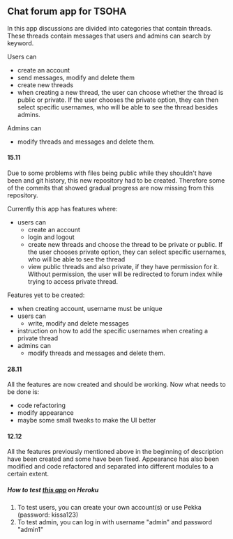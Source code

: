 
## Chat forum app for TSOHA

In this app discussions are divided into categories that contain threads. These threads contain messages that users and admins can search by keyword.  

Users can 
-  create an account
-  send messages, modify and delete them
-  create new threads
  - when creating a new thread, the user can choose whether the thread is public or private. If the user chooses the private option, they can then select specific usernames, who will be able to see the thread besides admins. 

Admins can 
- modify threads and messages and delete them.


#### 15.11 
Due to some problems with files being public while they shouldn't have been and git history, this new repository had to be created. Therefore some of the commits that showed gradual progress are now missing from this repository.

Currently this app has features where:
- users can
  - create an account
  - login and logout
  - create new threads and choose the thread to be private or public. If the user chooses private option, they can select specific usernames, who will be able to see the thread
  - view public threads and also private, if they have permission for it. Without permission, the user will be redirected to forum index while trying to access private thread.
  
Features yet to be created:
- when creating account, username must be unique
- users can 
  - write, modify and delete messages
- instruction on how to add the specific usernames when creating a private thread
- admins can 
  - modify threads and messages and delete them.
  
  
#### 28.11 
All the features are now created and should be working. Now what needs to be done is:
- code refactoring
- modify appearance
- maybe some small tweaks to make the UI better
  

#### 12.12 

All the features previously mentioned above in the beginning of description have been created and some have been fixed. Appearance has also been modified and code refactored and separated into different modules to a certain extent.

##### How to test [this app](https://tshoha-chatforumapp.herokuapp.com) on Heroku  
1. To test users, you can create your own account(s) or use Pekka (password: kissa123)
2. To test admin, you can log in with username "admin" and password "admin1"

